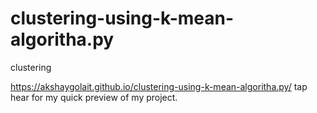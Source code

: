 # clustering-using-k-mean-algoritha.py
clustering

https://akshaygolait.github.io/clustering-using-k-mean-algoritha.py/   tap hear for my quick preview of my project.
